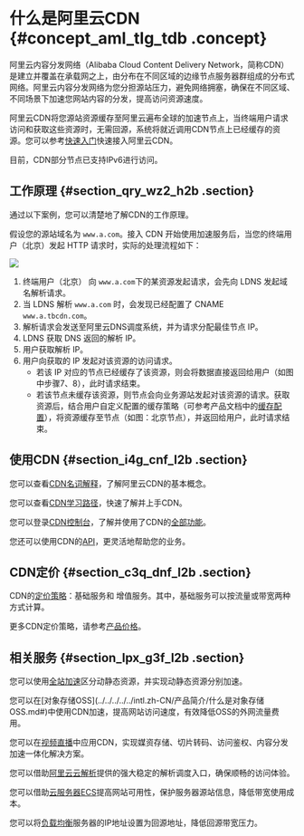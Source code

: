 # 什么是阿里云CDN {#concept_aml_tlg_tdb .concept}

阿里云内容分发网络（Alibaba Cloud Content Delivery Network，简称CDN）是建立并覆盖在承载网之上，由分布在不同区域的边缘节点服务器群组成的分布式网络。阿里云内容分发网络为您分担源站压力，避免网络拥塞，确保在不同区域、不同场景下加速您网站内容的分发，提高访问资源速度。

阿里云CDN将您源站资源缓存至阿里云遍布全球的加速节点上，当终端用户请求访问和获取这些资源时，无需回源，系统将就近调用CDN节点上已经缓存的资源。您可以参考[快速入门](../../../../../intl.zh-CN/快速入门/快速入门.md#)快速接入阿里云CDN。

目前，CDN部分节点已支持IPv6进行访问。

## 工作原理 {#section_qry_wz2_h2b .section}

通过以下案例，您可以清楚地了解CDN的工作原理。

假设您的源站域名为 `www.a.com`。接入 CDN 开始使用加速服务后，当您的终端用户（北京）发起 HTTP 请求时，实际的处理流程如下：

![](http://static-aliyun-doc.oss-cn-hangzhou.aliyuncs.com/assets/img/5098/15538281814886_zh-CN.png)

1.  终端用户（北京） 向 `www.a.com`下的某资源发起请求，会先向 LDNS 发起域名解析请求。
2.  当 LDNS 解析 `www.a.com` 时，会发现已经配置了 CNAME `www.a.tbcdn.com`。
3.  解析请求会发送至阿里云DNS调度系统，并为请求分配最佳节点 IP。
4.  LDNS 获取 DNS 返回的解析 IP。
5.  用户获取解析 IP。
6.  用户向获取的 IP 发起对该资源的访问请求。
    -   若该 IP 对应的节点已经缓存了该资源，则会将数据直接返回给用户（如图中步骤7、8），此时请求结束。
    -   若该节点未缓存该资源，则节点会向业务源站发起对该资源的请求。获取资源后，结合用户自定义配置的缓存策略（可参考产品文档中的[缓存配置](../../../../../intl.zh-CN/用户指南/域名管理/节点缓存设置/缓存配置.md#)），将资源缓存至节点（如图：北京节点），并返回给用户，此时请求结束。

## 使用CDN {#section_i4g_cnf_l2b .section}

您可以查看[CDN名词解释](intl.zh-CN/产品简介/名词解释.md#)，了解阿里云CDN的基本概念。

您可以查看[CDN学习路径](https://www.alibabacloud.com/zh/getting-started/learningpath/cdn)，快速了解并上手CDN。

您可以登录[CDN控制台](../../../../../intl.zh-CN/用户指南/新控制台说明.md#)，了解并使用了CDN的[全部功能](../../../../../intl.zh-CN/用户指南/CDN功能列表.md#)。

您还可以使用CDN的[API](https://www.alibabacloud.com/help/zh/doc-detail/91856.htm)，更灵活地帮助您的业务。

## CDN定价 {#section_c3q_dnf_l2b .section}

CDN的[定价策略](https://www.aliyun.com/price/product?spm=a2c4g.11186623.2.23.3c095cd5jsmLKS#/cdn/detail)：基础服务和 增值服务。其中，基础服务可以按流量或带宽两种方式计算。

更多CDN定价策略，请参考[产品价格](https://www.alibabacloud.com/zh/product/cdn/pricing)。

## 相关服务 {#section_lpx_g3f_l2b .section}

您可以使用[全站加速](https://www.alibabacloud.com/help/zh/product/64812.htm)区分动静态资源，并实现动静态资源分别加速。

您可以在[对象存储OSS](../../../../../intl.zh-CN/产品简介/什么是对象存储 OSS.md#)中使用CDN加速，提高网站访问速度，有效降低OSS的外网流量费用。

您可以在[视频直播](https://www.alibabacloud.com/help/zh/product/29949.htm)中应用CDN，实现媒资存储、切片转码、访问鉴权、内容分发加速一体化解决方案。

您可以借助[阿里云云解析](https://www.alibabacloud.com/help/zh/product/34269.htm)提供的强大稳定的解析调度入口，确保顺畅的访问体验。

您可以借助[云服务器ECS](../../../../../intl.zh-CN/产品简介/什么是云服务器ECS.md#)提高网站可用性，保护服务器源站信息，降低带宽使用成本。

您可以将[负载均衡](../../../../../intl.zh-CN/产品简介/什么是负载均衡.md#)服务器的IP地址设置为回源地址，降低回源带宽压力。

